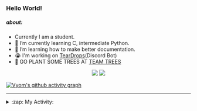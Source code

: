 ### Hello World!

##### about:
- Currently I am a student.
- 🌱 I’m currently learning C, intermediate Python.
- 🌱 I’m learning how to make better documentation.
- 😭 I'm working on [TearDrops](https://github.com/Vyvy-vi/TearDrops)(Discord Bot)
- 🌱 GO PLANT SOME TREES AT [TEAM TREES](https://teamtrees.org/)

<p align="center">
  <a href="https://twitter.com/Vyvy_viM"><img target="_blank" src="https://img.shields.io/badge/twitter%20@Vyvy_viM-0D95E8?style=for-the-badge&logo=twitter&logoColor=white"/></a> 
  <a href="https://vyvy-vi.github.io/portfolio"><img target="_blank" src="https://img.shields.io/badge/-I%27m_craving_for_open_source-green?style=for-the-badge&logo=github&logoColor=black"/></a> 
</p>

[![Vyom's github activity graph](https://activity-graph.herokuapp.com/graph?username=Vyvy-vi)](https://github.com/ashutosh00710/github-readme-activity-graph)

---
<details>
  <summary>:zap: My Activity:</summary>
  
<!--START_SECTION:waka-->
**I'm a Night 🦉** 

```text
🌞 Morning    29 commits     █░░░░░░░░░░░░░░░░░░░░░░░░   4.81% 
🌆 Daytime    121 commits    █████░░░░░░░░░░░░░░░░░░░░   20.07% 
🌃 Evening    242 commits    ██████████░░░░░░░░░░░░░░░   40.13% 
🌙 Night      211 commits    ████████░░░░░░░░░░░░░░░░░   34.99%

```
📅 **I'm Most Productive on Sunday** 

```text
Monday       73 commits     ███░░░░░░░░░░░░░░░░░░░░░░   12.11% 
Tuesday      92 commits     ███░░░░░░░░░░░░░░░░░░░░░░   15.26% 
Wednesday    87 commits     ███░░░░░░░░░░░░░░░░░░░░░░   14.43% 
Thursday     81 commits     ███░░░░░░░░░░░░░░░░░░░░░░   13.43% 
Friday       42 commits     █░░░░░░░░░░░░░░░░░░░░░░░░   6.97% 
Saturday     78 commits     ███░░░░░░░░░░░░░░░░░░░░░░   12.94% 
Sunday       150 commits    ██████░░░░░░░░░░░░░░░░░░░   24.88%

```


📊 **This Week I Spent My Time On** 

```text
🔥 Editors: 
Vim                      6 hrs 40 mins       █████████████████████████   100.0%

🐱‍💻 Projects: 
crypto-price-bot         2 hrs 42 mins       ██████████░░░░░░░░░░░░░░░   40.68% 
Shepherd-bot             43 mins             ██░░░░░░░░░░░░░░░░░░░░░░░   10.85% 
TEC-Discord-Automation   39 mins             ██░░░░░░░░░░░░░░░░░░░░░░░   9.75% 
awesome-quincy-larson-ema37 mins             ██░░░░░░░░░░░░░░░░░░░░░░░   9.4% 
assistant-bee            37 mins             ██░░░░░░░░░░░░░░░░░░░░░░░   9.29%

```


 Last Updated on 23/07/2021
<!--END_SECTION:waka-->
</details>
